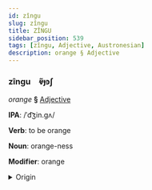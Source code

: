 ```yaml
---
id: zîngu
slug: zîngu
title: ZÎNGU
sidebar_position: 539
tags: [zîngu, Adjective, Austronesian]
description: orange § Adjective
---
```


### zîngu&emsp;<span kind="abugida">ⱴ̃ɟꜿʃ</span>

*orange* **§** [Adjective](../../tags/Adjective)

**IPA**: /ˈd͡ʒin.gʌ/

**Verb**: to be orange

**Noun**: orange-ness

**Modifier**: orange

<details>
    <summary>Origin</summary>
    Malay jingga /d͡ʒiŋɡə/<br/>
    <em>Austronesian Language Family</em>
</details>
